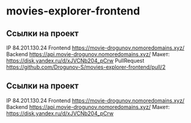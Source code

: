 # movies-explorer-frontend

## Ссылки на проект

IP 84.201.130.24
Frontend https://movie-drogunov.nomoredomains.xyz/
Backend https://api.movie-drogunov.nomoredomains.xyz/
Макет: https://disk.yandex.ru/d/xJVCNb204_pCrw
PullRequest https://github.com/Drogunov-S/movies-explorer-frontend/pull/2

## Ссылки на проект

IP 84.201.130.24
Frontend https://movie-drogunov.nomoredomains.xyz/
Backend https://api.movie-drogunov.nomoredomains.xyz/
Макет: https://disk.yandex.ru/d/xJVCNb204_pCrw

